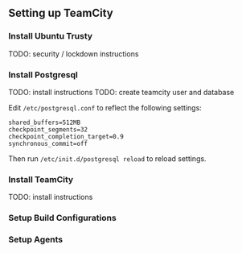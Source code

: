 ## Setting up TeamCity

### Install Ubuntu Trusty

TODO: security / lockdown instructions

### Install Postgresql

TODO: install instructions
TODO: create teamcity user and database


Edit `/etc/postgresql.conf` to reflect the following settings:

```
shared_buffers=512MB
checkpoint_segments=32
checkpoint_completion_target=0.9
synchronous_commit=off
```

Then run `/etc/init.d/postgresql reload` to reload settings.

### Install TeamCity

TODO: install instructions

### Setup Build Configurations
### Setup Agents
